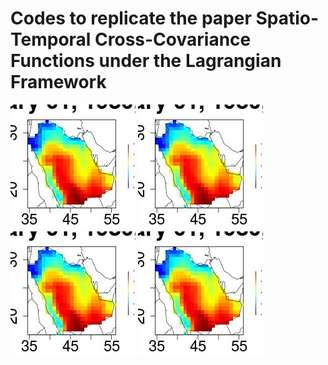 # Codes to replicate the paper Spatio-Temporal Cross-Covariance Functions under the Lagrangian Framework

![PM_yr1](application_raw_data_1.jpg)
![PM_yr2](application_raw_data_1.jpg)
![PM_yr3](application_raw_data_1.jpg)
![PM_yr4](application_raw_data_1.jpg)


